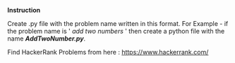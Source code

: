 **Instruction**
 
Create .py file with the problem name written in this format. For Example - if the problem name is ' *add two numbers* ' then create a python file with the name ***AddTwoNumber.py***.

Find HackerRank Problems from here : https://www.hackerrank.com/



